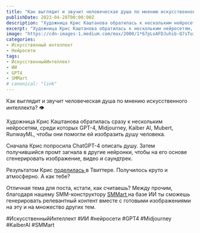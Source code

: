 ```yaml
---
title: "Как выглядит и звучит человеческая душа по мнению искусственного интеллекта?"
publishDate: 2023-04-28T00:00:00Z
description: "Художница Крис Каштанова обратилась к нескольким нейросетям, чтобы изобразить душу человека. Результаты этого эксперимента и ее впечатления."
excerpt: "Художница Крис Каштанова обратилась к нескольким нейросетям, чтобы изобразить душу человека. Результаты этого эксперимента и ее впечатления."
image: "https://cdn-images-1.medium.com/max/2000/1*67pLoAFDJuhib-Q7sTuiRg.jpeg"
categories:
- Искусственный интеллект
- Нейросети
tags:
- ИскусственныйИнтеллект
- ИИ
- GPT4
- SMMart
# canonical: "link"
--- 
```

Как выглядит и звучит человеческая душа по мнению искусственного интеллекта? 👁

Художница Крис Каштанова обратилась сразу к нескольким нейросетям, среди которых GPT-4, Midjourney, Kaiber AI, Mubert, RunwayML, чтобы они помогли ей изобразить душу человека.

Сначала Крис попросила ChatGPT-4 описать душу. Затем получившийся промт загнала в другие нейронки, чтобы на его основе сгенерировать изображение, видео и саундтрек.

Результатом Крис [поделилась ](https://twitter.com/icreatelife/status/1650627066780344324?s=61&t=zEBraNaPsU2KOl2sNou1HQ)в Твиттере. Получилось круто и атмосферно. А как тебе?

Отличная тема для поста, кстати, как считаешь? Между прочим, благодаря нашему SMM-конструктору [SMMart ](https://www.smm.art/)на базе ИИ ты сможешь генерировать релевантный контент вместе с готовыми изображениями на эту и на множество других тем.

#ИскусственныйИнтеллект #ИИ #нейросети #GPT4 #Midjourney #KaiberAI #SMMart
